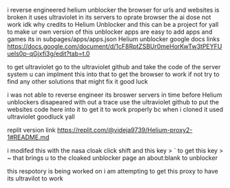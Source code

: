 i reverse engineered helium unblocker the browser for urls and websites is broken it uses ultraviolet in its servers to oprate browser the ai dose not work idk why credits to Helium Unblocker and this can be a project for yall to make ur own version of this unblocker apps are easy to add apps and games its in subpages/apps/apps.json Helium unblocker google docs links https://docs.google.com/document/d/1cF8RptZSBUr0meHorKwTw3tPEYFUueIs0p-qGjxfi3g/edit?tab=t.0

to get ultraviolet go to the ultraviolet github and take the code of the server system u can implment this into that to get the browser to work if not try to find any other solutions that might fix it good luck

i was not able to reverse engineer its broswer servers in time before Helium unblockers disapeared with out a trace use the ultraviolet github to put the websites code here into it to get it to work properly bc when i cloned it used ultraviolet goodluck yall

replit version link https://replit.com/@videja9739/Helium-proxy2-1#README.md

i modifed this with the nasa cloak click shift and this key > ` to get this key > ~ that brings u to the cloaked unblocker page an about:blank to unblocker 

this respotory is being worked on i am attempting to get this proxy to have its ultravilot to work
